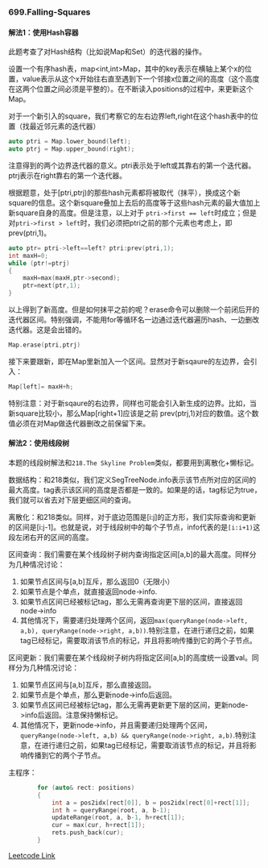 ### 699.Falling-Squares

#### 解法1：使用Hash容器

此题考查了对Hash结构（比如说Map和Set）的迭代器的操作。

设置一个有序hash表，map<int,int>Map，其中的key表示在横轴上某个x的位置，value表示从这个x开始往右直至遇到下一个邻接x位置之间的高度（这个高度在这两个位置之间必须是平整的）。在不断读入positions的过程中，来更新这个Map。

对于一个新引入的square，我们考察它的左右边界left,right在这个hash表中的位置（找最近邻元素的迭代器）
```cpp
auto ptri = Map.lower_bound(left);
auto ptrj = Map.upper_bound(right);
```
注意得到的两个边界迭代器的意义。ptri表示处于left或其靠右的第一个迭代器。ptrj表示在right靠右的第一个迭代器。

根据题意，处于[ptri,ptrj)的那些hash元素都将被取代（抹平），换成这个新square的信息。这个新square叠加上去后的高度等于这些hash元素的最大值加上新square自身的高度。但是注意，以上对于 ```ptri->first == left```时成立；但是对```ptri->first > left```时，我们必须把ptri之前的那个元素也考虑上，即 prev(ptri,1)。
```cpp
auto ptr= ptri->left==left? ptri:prev(ptri,1);
int maxH=0;
while (ptr!=ptrj)
{
    maxH=max(maxH,ptr->second);
    ptr=next(ptr,1);
}
```
以上得到了新高度。但是如何抹平之前的呢？erase命令可以删除一个前闭后开的迭代器区间。特别强调，不能用for等循环名一边通过迭代器遍历hash、一边删改迭代器。这是会出错的。
```cpp
Map.erase(ptri,ptrj)
```
接下来要跟新，即在Map里新加入一个区间。显然对于新sqaure的左边界，会引入：
```cpp
Map[left]= maxH+h;
```
特别注意：对于新sqaure的右边界，同样也可能会引入新生成的边界。比如，当新square比较小，那么Map[right+1]应该是之前 prev(ptrj,1)对应的数值。这个数值必须在对Map做迭代器删改之前保留下来。

#### 解法2：使用线段树

本题的线段树解法和```218.The Skyline Problem```类似，都要用到离散化+懒标记。

数据结构：和218类似，我们定义SegTreeNode.info表示该节点所对应的区间的最大高度。tag表示该区间的高度是否都是一致的。如果是的话，tag标记为true，我们就可以省去对下层更细区间的查询。

离散化：和218类似。同样，对于底边范围是[i:j]的正方形，我们实际查询和更新的区间是[i:j-1]。也就是说，对于线段树中的每个子节点，info代表的是```[i:i+1)```这段左闭右开的区间的高度。

区间查询：我们需要在某个线段树子树内查询指定区间[a,b]的最大高度。同样分为几种情况讨论：
1. 如果节点区间与[a,b]互斥，那么返回0（无限小）
2. 如果节点是个单点，就直接返回node->info.
3. 如果节点区间已经被标记tag，那么无需再查询更下层的区间，直接返回node->info
4. 其他情况下，需要递归处理两个区间，返回```max(queryRange(node->left, a,b), queryRange(node->right, a,b))```.特别注意，在进行递归之前，如果tag已经标记，需要取消该节点的标记，并且将影响传播到它的两个子节点。

区间更新：我们需要在某个线段树子树内将指定区间[a,b]的高度统一设置val。同样分为几种情况讨论：
1. 如果节点区间与[a,b]互斥，那么直接返回。
2. 如果节点是个单点，那么更新node->info后返回。
3. 如果节点区间已经被标记tag，那么无需再更新更下层的区间，更新node->info后返回。注意保持懒标记。
4. 其他情况下，更新node->info，并且需要递归处理两个区间，```queryRange(node->left, a,b) && queryRange(node->right, a,b)```.特别注意，在进行递归之前，如果tag已经标记，需要取消该节点的标记，并且将影响传播到它的两个子节点。

主程序：
```cpp
        for (auto& rect: positions)
        {
            int a = pos2idx[rect[0]], b = pos2idx[rect[0]+rect[1]];
            int h = queryRange(root, a, b-1);
            updateRange(root, a, b-1, h+rect[1]);
            cur = max(cur, h+rect[1]);
            rets.push_back(cur);
        }
```        

[Leetcode Link](https://leetcode.com/problems/falling-squares)
